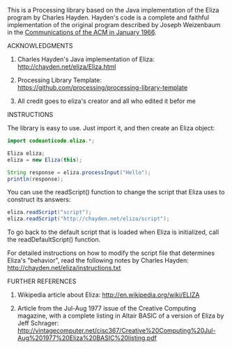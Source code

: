 This is a Processing library based on the Java implementation of the Eliza program by Charles Hayden.
Hayden's code is a complete and faithful implementation of the original program described by Joseph Weizenbaum in the <a href="http://www.cse.buffalo.edu/~rapaport/572/S02/weizenbaum.eliza.1966.pdf">Communications of the ACM in January 1966</a>.

ACKNOWLEDGMENTS

1) Charles Hayden's Java implementation of Eliza:
http://chayden.net/eliza/Eliza.html 	

2) Processing Library Template:
https://github.com/processing/processing-library-template

3) All credit goes to eliza's creator and all who edited it befor me

INSTRUCTIONS

The library is easy to use. Just import it, and then create an Eliza object:

```java
import codeanticode.eliza.*;

Eliza eliza;
eliza = new Eliza(this);

String response = eliza.processInput("Hello");
println(response);
```

You can use the readScript() function to change the script that Eliza uses to construct its answers:

```java
eliza.readScript("script");
eliza.readScript("http://chayden.net/eliza/script");
```

To go back to the default script that is loaded when Eliza is initialized, call the readDefaultScript() function.

For detailed instructions on how to modify the script file that determines Eliza's "behavior", read the following notes by Charles Hayden:  
http://chayden.net/eliza/instructions.txt

FURTHER REFERENCES

1) Wikipedia article about Eliza: http://en.wikipedia.org/wiki/ELIZA

2) Article from the Jul-Aug 1977 issue of the Creative Computing magazine, with a complete listing in Altair BASIC of a version of Eliza by Jeff Schrager: 
http://vintagecomputer.net/cisc367/Creative%20Computing%20Jul-Aug%201977%20Eliza%20BASIC%20listing.pdf
